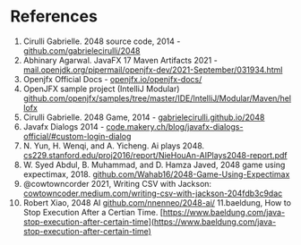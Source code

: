 # References

1. Cirulli Gabrielle. 2048 source code, 2014 -
   [github.com/gabrielecirulli/2048](https://github.com/gabrielecirulli/2048)
2. Abhinary Agarwal. JavaFX 17 Maven Artifacts 2021 -
   [mail.openjdk.org/pipermail/openjfx-dev/2021-September/031934.html](https://mail.openjdk.org/pipermail/openjfx-dev/2021-September/031934.html)
3. Openjfx Official Docs -
   [openjfx.io/openjfx-docs/](https://openjfx.io/openjfx-docs)
4. OpenJFX sample project (IntelliJ Modular)
   [github.com/openjfx/samples/tree/master/IDE/IntelliJ/Modular/Maven/hellofx](https://github.com/openjfx/samples/tree/master/IDE/IntelliJ/Modular/Maven/hellofx)
5. Cirulli Gabrielle. 2048 Game, 2014 -
   [gabrielecirulli.github.io/2048](https://gabrielecirulli.github.io/2048)
6. Javafx Dialogs 2014 -
   [code.makery.ch/blog/javafx-dialogs-official/#custom-login-dialog](https://code.makery.ch/blog/javafx-dialogs-official/#custom-login-dialog)
7. N. Yun, H. Wenqi, and A. Yicheng. Ai plays 2048.
   [cs229.stanford.edu/proj2016/report/NieHouAn-AIPlays2048-report.pdf](http://cs229.stanford.edu/proj2016/report/NieHouAn-AIPlays2048-report.pdf)
8. W. Syed Abdul, B. Muhammad, and D. Hamza Javed, 2048 game using expectimax, 2018.
   [github.com/Wahab16/2048-Game-Using-Expectimax](https://github.com/Wahab16/2048-Game-Using-Expectimax)
9. @cowtowncorder 2021, Writing CSV with Jackson:
   [cowtowncoder.medium.com/writing-csv-with-jackson-204fdb3c9dac](https://cowtowncoder.medium.com/writing-csv-with-jackson-204fdb3c9dac)
10. Robert Xiao, 2048 AI
   [github.com/nnenneo/2048-ai/](https://github.com/nnenneo/2048-ai/)
11.baeldung, How to Stop Execution After a Certian Time.
   [https://www.baeldung.com/java-stop-execution-after-certain-time](https://www.baeldung.com/java-stop-execution-after-certain-time)